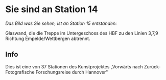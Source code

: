 # Sie sind an Station 14

*Das Bild was Sie sehen, ist an Station 15 entstanden:*

Glaswand, die die Treppe im Untergeschoss des HBF zu den Linien 3,7,9 Richtung Empelde/Wettbergen abtrennt.

## Info

Dies ist eine von 37 Stationen des Kunstprojektes „Vorwärts nach Zurück- Fotografische Forschungsreise durch Hannover"
